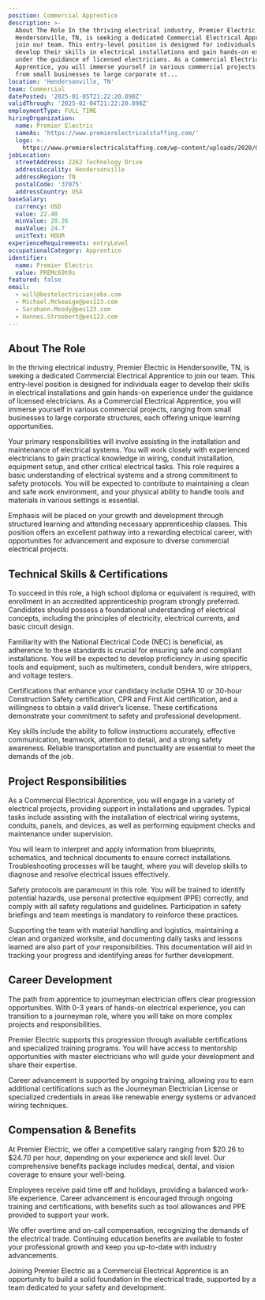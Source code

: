 ```yaml
---
position: Commercial Apprentice
description: >-
  About The Role In the thriving electrical industry, Premier Electric in
  Hendersonville, TN, is seeking a dedicated Commercial Electrical Apprentice to
  join our team. This entry-level position is designed for individuals eager to
  develop their skills in electrical installations and gain hands-on experience
  under the guidance of licensed electricians. As a Commercial Electrical
  Apprentice, you will immerse yourself in various commercial projects, ranging
  from small businesses to large corporate st...
location: 'Hendersonville, TN'
team: Commercial
datePosted: '2025-01-05T21:22:20.898Z'
validThrough: '2025-02-04T21:22:20.898Z'
employmentType: FULL_TIME
hiringOrganization:
  name: Premier Electric
  sameAs: 'https://www.premierelectricalstaffing.com/'
  logo: >-
    https://www.premierelectricalstaffing.com/wp-content/uploads/2020/05/Premier-Electrical-Staffing-logo.png
jobLocation:
  streetAddress: 2262 Technology Drive
  addressLocality: Hendersonville
  addressRegion: TN
  postalCode: '37075'
  addressCountry: USA
baseSalary:
  currency: USD
  value: 22.48
  minValue: 20.26
  maxValue: 24.7
  unitText: HOUR
experienceRequirements: entryLevel
occupationalCategory: Apprentice
identifier:
  name: Premier Electric
  value: PREMc69t0s
featured: false
email:
  - will@bestelectricianjobs.com
  - Michael.Mckeaige@pes123.com
  - Sarahann.Moody@pes123.com
  - Hannes.Stroebert@pes123.com
---
```




## About The Role

In the thriving electrical industry, Premier Electric in Hendersonville, TN, is seeking a dedicated Commercial Electrical Apprentice to join our team. This entry-level position is designed for individuals eager to develop their skills in electrical installations and gain hands-on experience under the guidance of licensed electricians. As a Commercial Electrical Apprentice, you will immerse yourself in various commercial projects, ranging from small businesses to large corporate structures, each offering unique learning opportunities.

Your primary responsibilities will involve assisting in the installation and maintenance of electrical systems. You will work closely with experienced electricians to gain practical knowledge in wiring, conduit installation, equipment setup, and other critical electrical tasks. This role requires a basic understanding of electrical systems and a strong commitment to safety protocols. You will be expected to contribute to maintaining a clean and safe work environment, and your physical ability to handle tools and materials in various settings is essential.

Emphasis will be placed on your growth and development through structured learning and attending necessary apprenticeship classes. This position offers an excellent pathway into a rewarding electrical career, with opportunities for advancement and exposure to diverse commercial electrical projects.

## Technical Skills & Certifications

To succeed in this role, a high school diploma or equivalent is required, with enrollment in an accredited apprenticeship program strongly preferred. Candidates should possess a foundational understanding of electrical concepts, including the principles of electricity, electrical currents, and basic circuit design.

Familiarity with the National Electrical Code (NEC) is beneficial, as adherence to these standards is crucial for ensuring safe and compliant installations. You will be expected to develop proficiency in using specific tools and equipment, such as multimeters, conduit benders, wire strippers, and voltage testers.

Certifications that enhance your candidacy include OSHA 10 or 30-hour Construction Safety certification, CPR and First Aid certification, and a willingness to obtain a valid driver’s license. These certifications demonstrate your commitment to safety and professional development.

Key skills include the ability to follow instructions accurately, effective communication, teamwork, attention to detail, and a strong safety awareness. Reliable transportation and punctuality are essential to meet the demands of the job.

## Project Responsibilities

As a Commercial Electrical Apprentice, you will engage in a variety of electrical projects, providing support in installations and upgrades. Typical tasks include assisting with the installation of electrical wiring systems, conduits, panels, and devices, as well as performing equipment checks and maintenance under supervision.

You will learn to interpret and apply information from blueprints, schematics, and technical documents to ensure correct installations. Troubleshooting processes will be taught, where you will develop skills to diagnose and resolve electrical issues effectively.

Safety protocols are paramount in this role. You will be trained to identify potential hazards, use personal protective equipment (PPE) correctly, and comply with all safety regulations and guidelines. Participation in safety briefings and team meetings is mandatory to reinforce these practices.

Supporting the team with material handling and logistics, maintaining a clean and organized worksite, and documenting daily tasks and lessons learned are also part of your responsibilities. This documentation will aid in tracking your progress and identifying areas for further development.

## Career Development

The path from apprentice to journeyman electrician offers clear progression opportunities. With 0-3 years of hands-on electrical experience, you can transition to a journeyman role, where you will take on more complex projects and responsibilities.

Premier Electric supports this progression through available certifications and specialized training programs. You will have access to mentorship opportunities with master electricians who will guide your development and share their expertise.

Career advancement is supported by ongoing training, allowing you to earn additional certifications such as the Journeyman Electrician License or specialized credentials in areas like renewable energy systems or advanced wiring techniques.

## Compensation & Benefits

At Premier Electric, we offer a competitive salary ranging from $20.26 to $24.70 per hour, depending on your experience and skill level. Our comprehensive benefits package includes medical, dental, and vision coverage to ensure your well-being.

Employees receive paid time off and holidays, providing a balanced work-life experience. Career advancement is encouraged through ongoing training and certifications, with benefits such as tool allowances and PPE provided to support your work.

We offer overtime and on-call compensation, recognizing the demands of the electrical trade. Continuing education benefits are available to foster your professional growth and keep you up-to-date with industry advancements.

Joining Premier Electric as a Commercial Electrical Apprentice is an opportunity to build a solid foundation in the electrical trade, supported by a team dedicated to your safety and development.
